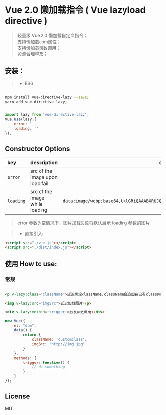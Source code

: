 # Vue 2.0 懒加载指令 ( Vue lazyload directive )

> 轻量级 Vue 2.0 懒加载自定义指令；<br>
> 支持懒加载dom属性；<br>
> 支持懒加载函数调用；<br>
> 资源合理释放；<br>


## 安装：

> * ES6

``` bash
 
npm install vue-directive-lazy --save; 
yarn add vue-directive-lazy;

```

```javascript

import lazy from 'vue-directive-lazy';
Vue.use(lazy,{
    error: '',
    loading: ''
});

```

## Constructor Options

|key|description|default|options|
|:---|---|---|---|
|`error`|src of the image upon load fail||`String`
|`loading`|src of the image while loading|`data:image/webp;base64,UklGRiQAAABXRUJQVlA4IBgAAAAwAQCdASoBAAEAAwA0JaQAA3AA/vuUAAA=`|`String`|
> error 参数为空情况下，图片加载失败将默认展示 loading 参数的图片


> * 直接引入:
```html
<script src="./vue.js"></script>
<script src="./dist/index.js"></script>
```


## 使用 How to use:


### 常规


```html

<p v-lazy:class="className">延迟绑定className,className会追加在已有class内</p>

<img v-lazy:src="imgSrc">延迟加载图片</p>

<div v-lazy:method="trigger">触发函数调用</div>
```

```javascript
new Vue({
	el: "dom",
	data() {
	    return {
	        className: 'customClass',
	        imgSrc: 'http://img.jpg'
	    }
	},
	methods: {
	    trigger: function() {
	        // do something
	    }
	}
});
```


## License

MIT

